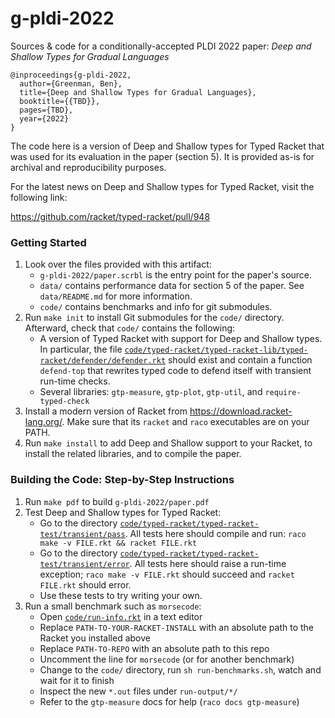 g-pldi-2022
===

Sources & code for a conditionally-accepted PLDI 2022 paper: _Deep and Shallow
Types for Gradual Languages_

```
@inproceedings{g-pldi-2022,
  author={Greenman, Ben},
  title={Deep and Shallow Types for Gradual Languages},
  booktitle={{TBD}},
  pages={TBD},
  year={2022}
}
```

The code here is a version of Deep and Shallow types for Typed Racket that was used
for its evaluation in the paper (section 5). It is provided as-is for archival
and reproducibility purposes.

For the latest news on Deep and Shallow types for Typed Racket, visit the following link:

  <https://github.com/racket/typed-racket/pull/948>


### Getting Started

1. Look over the files provided with this artifact:
   - `g-pldi-2022/paper.scrbl` is the entry point for the paper's source.
   - `data/` contains performance data for section 5 of the paper. See
     `data/README.md` for more information.
   - `code/` contains benchmarks and info for git submodules.
2. Run `make init` to install Git submodules for the `code/` directory.
   Afterward, check that `code/` contains the following:
   - A version of Typed Racket with support for Deep and Shallow types.
     In particular, the file
     [`code/typed-racket/typed-racket-lib/typed-racket/defender/defender.rkt`](./code/typed-racket/typed-racket-lib/typed-racket/defender/defender.rkt)
     should exist and contain a function `defend-top` that rewrites typed code
     to defend itself with transient run-time checks.
   - Several libraries: `gtp-measure`, `gtp-plot`, `gtp-util`, and `require-typed-check`
3. Install a modern version of Racket from <https://download.racket-lang.org/>.
   Make sure that its `racket` and `raco` executables are on your PATH.
4. Run `make install` to add Deep and Shallow support to your Racket, to
   install the related libraries, and to compile the paper.


### Building the Code: Step-by-Step Instructions

1. Run `make pdf` to build `g-pldi-2022/paper.pdf`
2. Test Deep and Shallow types for Typed Racket:
   -  Go to the directory [`code/typed-racket/typed-racket-test/transient/pass`](./code/typed-racket/typed-racket-test/transient/pass).
      All tests here should compile and run: `raco make -v FILE.rkt && racket FILE.rkt`
   - Go to the directory [`code/typed-racket/typed-racket-test/transient/error`](./code/typed-racket/typed-racket-test/transient/error).
     All tests here should raise a run-time exception; `raco make -v FILE.rkt`
     should succeed and `racket FILE.rkt` should error.
   - Use these tests to try writing your own.
4. Run a small benchmark such as `morsecode`:
   - Open [`code/run-info.rkt`](code/run-info.rkt) in a text editor
   - Replace `PATH-TO-YOUR-RACKET-INSTALL` with an absolute path to the Racket you installed above
   - Replace `PATH-TO-REPO` with an absolute path to this repo
   - Uncomment the line for `morsecode` (or for another benchmark)
   - Change to the `code/` directory, run `sh run-benchmarks.sh`, watch and wait for it to finish
   - Inspect the new `*.out` files under `run-output/*/`
   - Refer to the `gtp-measure` docs for help (`raco docs gtp-measure`)

